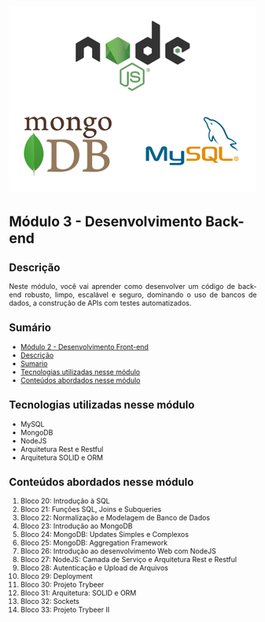 <img alt="capa da trybe" src="./capa.png" />

# Módulo 3 - Desenvolvimento Back-end

## Descrição
<p align="justify">
      Neste módulo, você vai aprender como desenvolver um código de back-end robusto, limpo, escalável e seguro, dominando o uso de bancos de dados, a construção de APIs com testes automatizados.
</p>

## Sumário
- [Módulo 2 - Desenvolvimento Front-end](#módulo-2---desenvolvimento-front-end)
- [Descrição](#descrição)
- [Sumario](#sumário)
- [Tecnologias utilizadas nesse módulo](#tecnologias-utilizadas-nesse-módulo)
- [Conteúdos abordados nesse módulo](#Conteúdos-abordados-nesse-módulo)

## Tecnologias utilizadas nesse módulo
- MySQL
- MongoDB
- NodeJS
- Arquitetura Rest e Restful
- Arquitetura SOLID e ORM

## Conteúdos abordados nesse módulo
1. Bloco 20: Introdução à SQL
2. Bloco 21: Funções SQL, Joins e Subqueries
3. Bloco 22: Normalização e Modelagem de Banco de Dados
4. Bloco 23: Introdução ao MongoDB
5. Bloco 24: MongoDB: Updates Simples e Complexos
6. Bloco 25: MongoDB: Aggregation Framework
7. Bloco 26: Introdução ao desenvolvimento Web com NodeJS
8. Bloco 27: NodeJS: Camada de Serviço e Arquitetura Rest e Restful
9. Bloco 28: Autenticação e Upload de Arquivos
10. Bloco 29: Deployment
11. Bloco 30: Projeto Trybeer
12. Bloco 31: Arquitetura: SOLID e ORM
13. Bloco 32: Sockets
14. Bloco 33: Projeto Trybeer II
